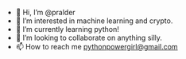 - 👋 Hi, I’m @pralder
- 👀 I’m interested in machine learning and crypto.
- 🌱 I’m currently learning python!
- 💞️ I’m looking to collaborate on anything silly.
- 📫 How to reach me pythonpowergirl@gmail.com

<!---
pralder/pralder is a ✨ special ✨ repository because its `README.md` (this file) appears on your GitHub profile.
You can click the Preview link to take a look at your changes.
--->
